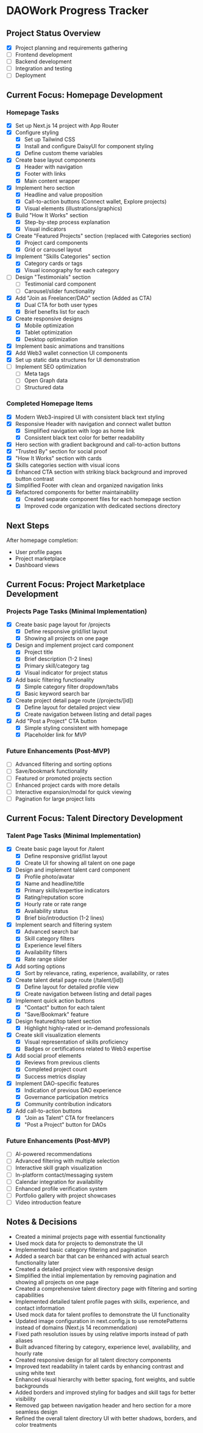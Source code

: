 # DAOWork Progress Tracker

## Project Status Overview

- [x] Project planning and requirements gathering
- [ ] Frontend development
- [ ] Backend development
- [ ] Integration and testing
- [ ] Deployment

## Current Focus: Homepage Development

### Homepage Tasks

- [x] Set up Next.js 14 project with App Router
- [x] Configure styling
  - [x] Set up Tailwind CSS
  - [x] Install and configure DaisyUI for component styling
  - [x] Define custom theme variables
- [x] Create base layout components
  - [x] Header with navigation
  - [x] Footer with links
  - [x] Main content wrapper
- [x] Implement hero section
  - [x] Headline and value proposition
  - [x] Call-to-action buttons (Connect wallet, Explore projects)
  - [x] Visual elements (illustrations/graphics)
- [x] Build "How It Works" section
  - [x] Step-by-step process explanation
  - [x] Visual indicators
- [x] Create "Featured Projects" section (replaced with Categories section)
  - [x] Project card components
  - [x] Grid or carousel layout
- [x] Implement "Skills Categories" section
  - [x] Category cards or tags
  - [x] Visual iconography for each category
- [ ] Design "Testimonials" section
  - [ ] Testimonial card component
  - [ ] Carousel/slider functionality
- [x] Add "Join as Freelancer/DAO" section (Added as CTA)
  - [x] Dual CTA for both user types
  - [x] Brief benefits list for each
- [x] Create responsive designs
  - [x] Mobile optimization
  - [x] Tablet optimization
  - [x] Desktop optimization
- [x] Implement basic animations and transitions
- [x] Add Web3 wallet connection UI components
- [x] Set up static data structures for UI demonstration
- [ ] Implement SEO optimization
  - [ ] Meta tags
  - [ ] Open Graph data
  - [ ] Structured data

### Completed Homepage Items

- [x] Modern Web3-inspired UI with consistent black text styling
- [x] Responsive Header with navigation and connect wallet button
  - [x] Simplified navigation with logo as home link
  - [x] Consistent black text color for better readability
- [x] Hero section with gradient background and call-to-action buttons
- [x] "Trusted By" section for social proof
- [x] "How It Works" section with cards
- [x] Skills categories section with visual icons
- [x] Enhanced CTA section with striking black background and improved button contrast
- [x] Simplified Footer with clean and organized navigation links
- [x] Refactored components for better maintainability
  - [x] Created separate component files for each homepage section
  - [x] Improved code organization with dedicated sections directory

## Next Steps

After homepage completion:

- User profile pages
- Project marketplace
- Dashboard views

## Current Focus: Project Marketplace Development

### Projects Page Tasks (Minimal Implementation)

- [x] Create basic page layout for /projects
  - [x] Define responsive grid/list layout
  - [x] Showing all projects on one page
- [x] Design and implement project card component
  - [x] Project title
  - [x] Brief description (1-2 lines)
  - [x] Primary skill/category tag
  - [x] Visual indicator for project status
- [x] Add basic filtering functionality
  - [x] Simple category filter dropdown/tabs
  - [x] Basic keyword search bar
- [x] Create project detail page route (/projects/[id])
  - [x] Define layout for detailed project view
  - [x] Create navigation between listing and detail pages
- [x] Add "Post a Project" CTA button
  - [x] Simple styling consistent with homepage
  - [x] Placeholder link for MVP

### Future Enhancements (Post-MVP)

- [ ] Advanced filtering and sorting options
- [ ] Save/bookmark functionality
- [ ] Featured or promoted projects section
- [ ] Enhanced project cards with more details
- [ ] Interactive expansion/modal for quick viewing
- [ ] Pagination for large project lists

## Current Focus: Talent Directory Development

### Talent Page Tasks (Minimal Implementation)

- [x] Create basic page layout for /talent
  - [x] Define responsive grid/list layout
  - [x] Create UI for showing all talent on one page
- [x] Design and implement talent card component
  - [x] Profile photo/avatar
  - [x] Name and headline/title
  - [x] Primary skills/expertise indicators
  - [x] Rating/reputation score
  - [x] Hourly rate or rate range
  - [x] Availability status
  - [x] Brief bio/introduction (1-2 lines)
- [x] Implement search and filtering system
  - [x] Advanced search bar
  - [x] Skill category filters
  - [x] Experience level filters
  - [x] Availability filters
  - [x] Rate range slider
- [x] Add sorting options
  - [x] Sort by relevance, rating, experience, availability, or rates
- [x] Create talent detail page route (/talent/[id])
  - [x] Define layout for detailed profile view
  - [x] Create navigation between listing and detail pages
- [x] Implement quick action buttons
  - [x] "Contact" button for each talent
  - [x] "Save/Bookmark" feature
- [x] Design featured/top talent section
  - [x] Highlight highly-rated or in-demand professionals
- [x] Create skill visualization elements
  - [x] Visual representation of skills proficiency
  - [x] Badges or certifications related to Web3 expertise
- [x] Add social proof elements
  - [x] Reviews from previous clients
  - [x] Completed project count
  - [x] Success metrics display
- [x] Implement DAO-specific features
  - [x] Indication of previous DAO experience
  - [x] Governance participation metrics
  - [x] Community contribution indicators
- [x] Add call-to-action buttons
  - [x] "Join as Talent" CTA for freelancers
  - [x] "Post a Project" button for DAOs

### Future Enhancements (Post-MVP)

- [ ] AI-powered recommendations
- [ ] Advanced filtering with multiple selection
- [ ] Interactive skill graph visualization
- [ ] In-platform contact/messaging system
- [ ] Calendar integration for availability
- [ ] Enhanced profile verification system
- [ ] Portfolio gallery with project showcases
- [ ] Video introduction feature

## Notes & Decisions

- Created a minimal projects page with essential functionality
- Used mock data for projects to demonstrate the UI
- Implemented basic category filtering and pagination
- Added a search bar that can be enhanced with actual search functionality later
- Created a detailed project view with responsive design
- Simplified the initial implementation by removing pagination and showing all projects on one page
- Created a comprehensive talent directory page with filtering and sorting capabilities
- Implemented detailed talent profile pages with skills, experience, and contact information
- Used mock data for talent profiles to demonstrate the UI functionality
- Updated image configuration in next.config.js to use remotePatterns instead of domains (Next.js 14 recommendation)
- Fixed path resolution issues by using relative imports instead of path aliases
- Built advanced filtering by category, experience level, availability, and hourly rate
- Created responsive design for all talent directory components
- Improved text readability in talent cards by enhancing contrast and using white text
- Enhanced visual hierarchy with better spacing, font weights, and subtle backgrounds
- Added borders and improved styling for badges and skill tags for better visibility
- Removed gap between navigation header and hero section for a more seamless design
- Refined the overall talent directory UI with better shadows, borders, and color treatments

